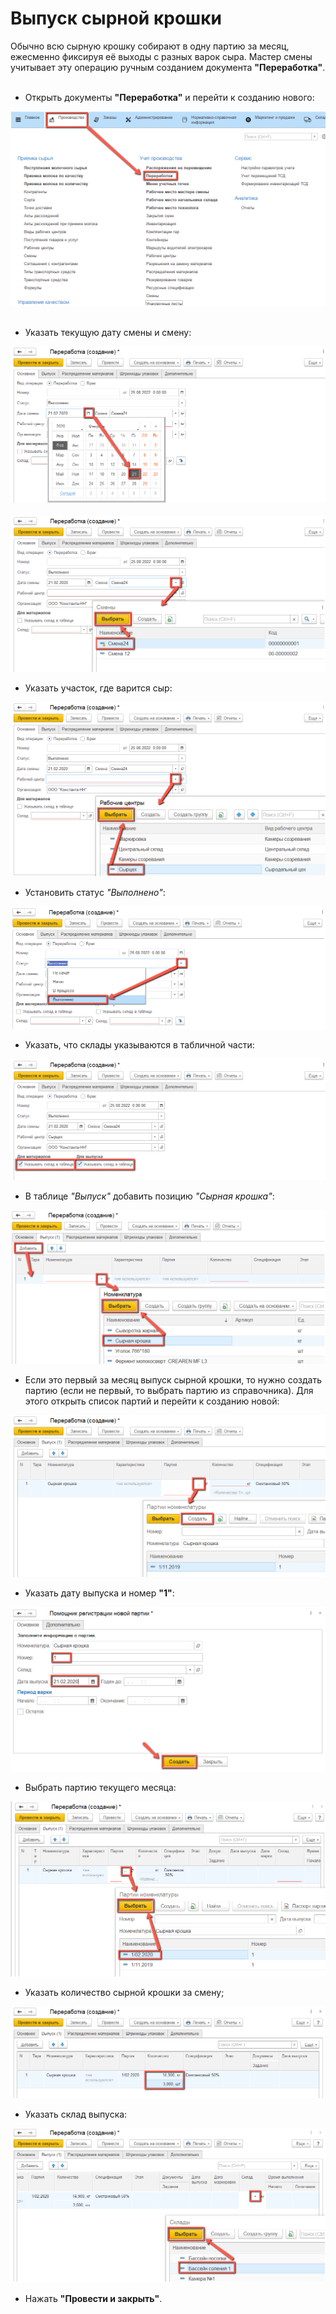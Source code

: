 # Выпуск сырной крошки

Обычно всю сырную крошку собирают в одну партию за месяц, ежесменно
фиксируя её выходы с разных варок сыра. Мастер смены учитывает эту
операцию ручным созданием документа **"Переработка"**.
 

- Открыть документы **"Переработка"** и перейти к созданию нового:

![](ReleaseCheeseCrumb.assets/drex_vypusk_syrnoj_kroshki_custom.png)  

- Указать текущую дату смены и смену:

![](ReleaseCheeseCrumb.assets/drex_vypusk_syrnoj_kroshki_custom_2.png)   
![](ReleaseCheeseCrumb.assets/drex_vypusk_syrnoj_kroshki_custom_3.png)
    
- Указать участок, где варится сыр:

![](ReleaseCheeseCrumb.assets/drex_vypusk_syrnoj_kroshki_custom_4.png)

- Установить статус *"Выполнено"*:

![](ReleaseCheeseCrumb.assets/drex_vypusk_syrnoj_kroshki_custom_5.png)

- Указать, что склады указываются в табличной части:

![](ReleaseCheeseCrumb.assets/drex_vypusk_syrnoj_kroshki_custom_6.png)

- В таблице *"Выпуск"* добавить позицию *"Сырная крошка"*:

![](ReleaseCheeseCrumb.assets/drex_vypusk_syrnoj_kroshki_custom_7.png)

- Если это первый за месяц выпуск сырной крошки, то нужно создать
    партию (если не первый, то выбрать партию из справочника). Для этого открыть
    список партий и перейти к созданию новой:

![](ReleaseCheeseCrumb.assets/drex_vypusk_syrnoj_kroshki_custom_8.png)

- Указать дату выпуска и номер **"1"**:

![](ReleaseCheeseCrumb.assets/drex_vypusk_syrnoj_kroshki_custom_9.png)

- Выбрать партию текущего месяца:

![](ReleaseCheeseCrumb.assets/drex_vypusk_syrnoj_kroshki_custom_10.png)

- Указать количество сырной крошки за смену;

![](ReleaseCheeseCrumb.assets/drex_vypusk_syrnoj_kroshki_custom_11.png)

- Указать склад выпуска:

![](ReleaseCheeseCrumb.assets/drex_vypusk_syrnoj_kroshki_custom_12.png)

- Нажать **"Провести и закрыть"**.
 

